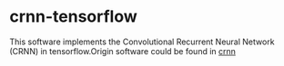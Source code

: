 # crnn-tensorflow
This software implements the Convolutional Recurrent Neural Network (CRNN) in tensorflow.Origin software could be found in [crnn](https://github.com/bgshih/crnn)


